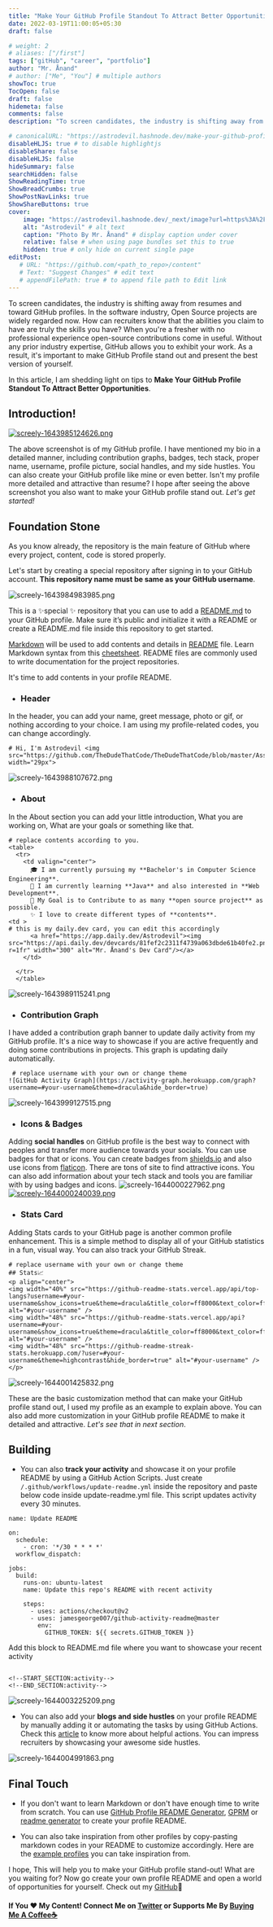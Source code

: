 ```yaml
---
title: "Make Your GitHub Profile Standout To Attract Better Opportunities"
date: 2022-03-19T11:00:05+05:30
draft: false

# weight: 2
# aliases: ["/first"]
tags: ["gitHub", "career", "portfolio"]
author: "Mr. Ånand"
# author: ["Me", "You"] # multiple authors
showToc: true
TocOpen: false
draft: false
hidemeta: false
comments: false
description: "To screen candidates, the industry is shifting away from resumes and toward GitHub profiles. In the software industry, Open Source projects are widely regarded now. How can recruiters know that the abilities you claim to have are truly the skills you have? When you're a fresher with no professional experience open-source contributions come in useful. Without any prior industry expertise, GitHub allows you to exhibit your work. As a result, it's important to make GitHub Profile stand out and present the best version of yourself."

# canonicalURL: "https://astrodevil.hashnode.dev/make-your-github-profile-standout-to-attract-better-opportunities"
disableHLJS: true # to disable highlightjs
disableShare: false
disableHLJS: false
hideSummary: false
searchHidden: false
ShowReadingTime: true
ShowBreadCrumbs: true
ShowPostNavLinks: true
ShowShareButtons: true
cover:
    image: "https://astrodevil.hashnode.dev/_next/image?url=https%3A%2F%2Fcdn.hashnode.com%2Fres%2Fhashnode%2Fimage%2Fupload%2Fv1643878357644%2FE9qk9Kah_.png%3Fw%3D1600%26h%3D840%26fit%3Dcrop%26crop%3Dentropy%26auto%3Dcompress%2Cformat%26format%3Dwebp&w=3840&q=75" # image path/url
    alt: "Astrodevil" # alt text
    caption: "Photo By Mr. Ånand" # display caption under cover
    relative: false # when using page bundles set this to true
    hidden: true # only hide on current single page
editPost:
   # URL: "https://github.com/<path_to_repo>/content"
   # Text: "Suggest Changes" # edit text
   # appendFilePath: true # to append file path to Edit link
---
```


To screen candidates, the industry is shifting away from resumes and toward GitHub profiles. In the software industry, Open Source projects are widely regarded now. How can recruiters know that the abilities you claim to have are truly the skills you have? When you're a fresher with no professional experience open-source contributions come in useful. Without any prior industry expertise, GitHub allows you to exhibit your work. As a result, it's important to make GitHub Profile stand out and present the best version of yourself.

In this article, I am shedding light on tips to **Make Your GitHub Profile Standout To Attract Better Opportunities**. 

## Introduction!

[![screely-1643985124626.png](https://cdn.hashnode.com/res/hashnode/image/upload/v1643986105138/0oFtVvL6rO.png)](https://github.com/Astrodevil)

The above screenshot is of my GitHub profile. I have mentioned my bio in a detailed manner, including contribution graphs, badges, tech stack, proper name, username, profile picture, social handles, and my side hustles. You can also create your GitHub profile like mine or even better. Isn't my profile more detailed and attractive than resume? I hope after seeing the above screenshot you also want to make your GitHub profile stand out. *Let's get started!*

## Foundation Stone
As you know already, the repository is the main feature of GitHub where every project, content, code is stored properly.

Let's start by creating a special repository after signing in to your GitHub account. **This repository name must be same as your GitHub username**.


![screely-1643984983985.png](https://cdn.hashnode.com/res/hashnode/image/upload/v1643985010957/IkhnHnKtE.png)

This is a ✨special ✨ repository that you can use to add a [README.md](https://docs.github.com/en/repositories/managing-your-repositorys-settings-and-features/customizing-your-repository/about-readmes) to your GitHub profile. Make sure it’s public and initialize it with a README or create a README.md file inside this repository to get started. 

[Markdown](https://en.wikipedia.org/wiki/Markdown) will be used to add contents and details in [README](https://docs.github.com/en/repositories/managing-your-repositorys-settings-and-features/customizing-your-repository/about-readmes) file. Learn Markdown syntax from this [cheetsheet](https://github.com/Astrodevil/Open-Source-Gallery/blob/main/src/markdown-cheatsheet.pdf). README files are commonly used to write documentation for the project repositories.

It's time to add contents in your profile README.

- ### Header
In the header, you can add your name, greet message, photo or gif, or nothing according to your choice. I am using my profile-related codes, you can change accordingly.
```
# Hi, I'm Astrodevil <img src="https://github.com/TheDudeThatCode/TheDudeThatCode/blob/master/Assets/Hi.gif" width="29px">
```
![screely-1643988107672.png](https://cdn.hashnode.com/res/hashnode/image/upload/v1643988124430/yV3R85kVl.png)

- ### About
In the About section you can add your little introduction, What you are working on, What are your goals or something like that. 
```
# replace contents according to you.
<table>
  <tr>
    <td valign="center">
      🎓 I am currently pursuing my **Bachelor's in Computer Science Engineering**.
      🌱 I am currently learning **Java** and also interested in **Web Development**.
      🎯 My Goal is to Contribute to as many **open source project** as possible.
      ✨ I love to create different types of **contents**.
<td >
# this is my daily.dev card, you can edit this accordingly
      <a href="https://app.daily.dev/Astrodevil"><img src="https://api.daily.dev/devcards/81fef2c2311f4739a063dbde61b40fe2.png?r=1fr" width="300" alt="Mr. Ånand's Dev Card"/></a>
    </td>
    
  </tr>
  </table>
```
![screely-1643989115241.png](https://cdn.hashnode.com/res/hashnode/image/upload/v1643990740258/Z1jZcLM6f.png)

- ### Contribution Graph
I have added a contribution graph banner to update daily activity from my GitHub profile. It's a nice way to showcase if you are active frequently and doing some contributions in projects. This graph is updating daily automatically.
```
 # replace username with your own or change theme
![GitHub Activity Graph](https://activity-graph.herokuapp.com/graph?username=#your-username&theme=dracula&hide_border=true)
```
![screely-1643999127515.png](https://cdn.hashnode.com/res/hashnode/image/upload/v1643999148850/TYksn6HXu.png)

- ### Icons & Badges
Adding **social handles** on GitHub profile is the best way to connect with peoples and transfer more audience towards your socials. You can use badges for that or icons. You can create badges from [shields.io](https://shields.io/) and also use icons from [flaticon](https://www.flaticon.com/free-icons/social-media). There are tons of site to find attractive icons. You can also add information about your tech stack and tools you are familiar with by using badges and icons.
![screely-1644000227962.png](https://cdn.hashnode.com/res/hashnode/image/upload/v1644000346031/NDAKl8FYz.png)
[![screely-1644000240039.png](https://cdn.hashnode.com/res/hashnode/image/upload/v1644000356557/-3x4Rkzzb.png)](https://github.com/adityaoberai)

- ### Stats Card
Adding Stats cards to your GitHub page is another common profile enhancement. This is a simple method to display all of your GitHub statistics in a fun, visual way. You can also track your GitHub Streak.
```
# replace username with your own or change theme
## Stats📈
<p align="center">
<img width="40%" src="https://github-readme-stats.vercel.app/api/top-langs?username=#your-username&show_icons=true&theme=dracula&title_color=ff8000&text_color=ffffff&bg_color=6a6a6a&locale=en&layout=compact&hide_border=true" alt="#your-username" /> 
<img width="48%" src="https://github-readme-stats.vercel.app/api?username=#your-username&show_icons=true&theme=dracula&title_color=ff8000&text_color=ffffff&bg_color=6a6a6a&locale=en&hide_border=true" alt="#your-username" />
<img width="48%" src="https://github-readme-streak-stats.herokuapp.com/?user=#your-username&theme=highcontrast&hide_border=true" alt="#your-username" />
</p>
```
![screely-1644001425832.png](https://cdn.hashnode.com/res/hashnode/image/upload/v1644001673972/Aa_oIfn4V.png)

These are the basic customization method that can make your GitHub profile stand out, I used my profile as an example to explain above. You can also add more customization in your GitHub profile README to make it detailed and attractive. *Let's see that in next section*.

## Building 
- You can also **track your activity** and showcase it on your profile README by using a GitHub Action Scripts. Just create `/.github/workflows/update-readme.yml` inside the repository and paste below code inside update-readme.yml file. This script updates activity every 30 minutes.

```
name: Update README

on:
  schedule:
    - cron: '*/30 * * * *'
  workflow_dispatch:

jobs:
  build:
    runs-on: ubuntu-latest
    name: Update this repo's README with recent activity

    steps:
      - uses: actions/checkout@v2
      - uses: jamesgeorge007/github-activity-readme@master
        env:
          GITHUB_TOKEN: ${{ secrets.GITHUB_TOKEN }}
```
Add this block to README.md file where you want to showcase your recent activity
```

<!--START_SECTION:activity-->
<!--END_SECTION:activity-->
```
![screely-1644003225209.png](https://cdn.hashnode.com/res/hashnode/image/upload/v1644003241309/oKOBcwt09.png)

- You can also add your **blogs and side hustles** on your profile README by manually adding it or automating the tasks by using GitHub Actions. Check this [article](https://astrodevil.hashnode.dev/some-cool-github-actions-you-wont-believe-exists) to know more about helpful actions. You can impress recruiters by showcasing your awesome side hustles.  

![screely-1644004991863.png](https://cdn.hashnode.com/res/hashnode/image/upload/v1644005000197/gFSVDnWjN.png)

## Final Touch

- If you don't want to learn Markdown or don't have enough time to write from scratch. You can use [GitHub Profile README Generator](https://rahuldkjain.github.io/gh-profile-readme-generator/), [GPRM](https://gprm.itsvg.in/) or [readme generator](https://readme.so/) to create your profile README. 

- You can also take inspiration from other profiles by copy-pasting markdown codes in your README to customize accordingly. Here are the [example profiles](https://eddiehubcommunity.github.io/awesome-github-profiles/profiles) you can take inspiration from.

I hope, This will help you to make your GitHub profile stand-out! What are you waiting for? Now go create your own profile README and open a world of opportunities for yourself. Check out my [GitHub](https://github.com/Astrodevil)🤝

#### If You ❤️ My Content! Connect Me on  [Twitter](https://mobile.twitter.com/Astrodevil_) or Supports Me By [Buying Me A Coffee☕](https://www.buymeacoffee.com/Astrodevil)



